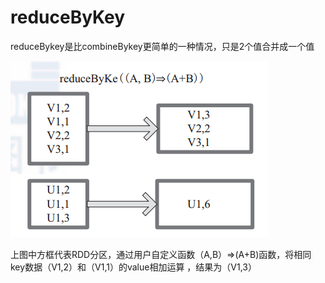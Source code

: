 # reduceByKey

reduceBykey是比combineBykey更简单的一种情况，只是2个值合并成一个值

![image](https://github.com/williamzhang11/fastBigData/blob/master/src/main/java/com/xiu/fastBigData/reducebykey/image/reducebykey.jpg)

上图中方框代表RDD分区，通过用户自定义函数（A,B）=>(A+B)函数，将相同key数据（V1,2）和（V1,1）的value相加运算
，结果为（V1,3）